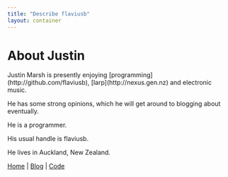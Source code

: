 ```yaml
---
title: "Describe flaviusb"
layout: container
---
```


About Justin
============

<div class="vcard">
<span class="fn">Justin Marsh</span> is presently enjoying [programming](http://github.com/flaviusb), [larp](http://nexus.gen.nz) and electronic music.

He has some strong opinions, which he will get around to blogging about eventually.

He is a <span class="role">programmer</span>.

His usual handle is <span class="nickname">flaviusb</span>.

He lives in <span class="adr"><span class="region">Auckland</span>, <span class="country">New Zealand</span></span>.


<a class="url" href="http://flaviusb.net">Home</a>   |   <a href="http://flaviusb.net/blog">Blog</a>   |   <a href="http://github.com/flaviusb">Code</a>
</div>

